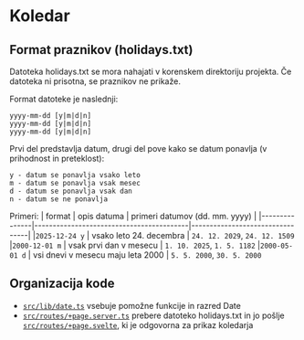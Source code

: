 # Koledar

## Format praznikov (holidays.txt)
Datoteka holidays.txt se mora nahajati v korenskem direktoriju projekta.
Če datoteka ni prisotna, se praznikov ne prikaže.

Format datoteke je naslednji:

```
yyyy-mm-dd [y|m|d|n]
yyyy-mm-dd [y|m|d|n]
yyyy-mm-dd [y|m|d|n]
```

Prvi del predstavlja datum, drugi del pove kako se datum ponavlja (v prihodnost in preteklost):

```
y - datum se ponavlja vsako leto
m - datum se ponavlja vsak mesec
d - datum se ponavlja vsak dan
n - datum se ne ponavlja
```

Primeri:
| format        | opis datuma                              | primeri datumov (dd. mm. yyyy)  |
|---------------|------------------------------------------|---------------------------------|
|`2025-12-24 y` | vsako leto 24. decembra                  | `24. 12. 2029`, `24. 12. 1509`
|`2000-12-01 m` | vsak prvi dan v mesecu                   | `1. 10. 2025`, `1. 5. 1182`
|`2000-05-01 d` | vsi dnevi v mesecu maju leta 2000        | `5. 5. 2000`, `30. 5. 2000`

## Organizacija kode
- [`src/lib/date.ts`](`src/lib/date.ts`) vsebuje pomožne funkcije in razred Date
- [`src/routes/+page.server.ts`](`src/routes/+page.server.ts`) prebere datoteko holidays.txt in jo pošlje [`src/routes/+page.svelte`](`src/routes/+page.svelte`), ki je odgovorna za prikaz koledarja





##
